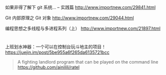 
如果非得了解下 git 系统… – 实践篇 http://www.importnew.com/29841.html

Git 内部原理之 Git 对象 http://www.importnew.com/29044.html

编程思想之多线程与多进程系列（上） http://www.importnew.com/21897.html

#

上班划水神器：一个可以在控制台玩斗地主的项目！ https://juejin.im/post/5be955a6f265da6135721bcc
> A fighting landlord program that can be played on the command line https://github.com/ainilili/ratel

